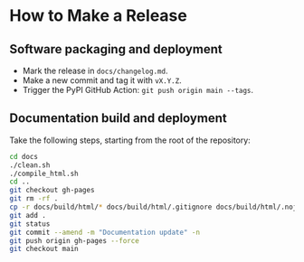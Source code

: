 # How to Make a Release

## Software packaging and deployment

- Mark the release in `docs/changelog.md`.
- Make a new commit and tag it with `vX.Y.Z`.
- Trigger the PyPI GitHub Action: `git push origin main --tags`.

## Documentation build and deployment

Take the following steps, starting from the root of the repository:

```bash
cd docs
./clean.sh
./compile_html.sh
cd ..
git checkout gh-pages
git rm -rf .
cp -r docs/build/html/* docs/build/html/.gitignore docs/build/html/.nojekyll .
git add .
git status
git commit --amend -m "Documentation update" -n
git push origin gh-pages --force
git checkout main
```
